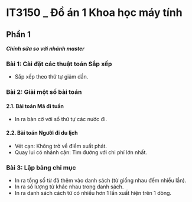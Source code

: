 # IT3150 _ Đồ án 1 Khoa học máy tính
## Phần 1
***Chỉnh sửa so với nhánh master***
### Bài 1: Cài đặt các thuật toán Sắp xếp
  - Sắp xếp theo thứ tự giảm dần.
### Bài 2: Giải một số bài toán
#### 2.1. Bài toán Mã đi tuần
  - In ra bàn cờ với số thứ tự các nước đi.
#### 2.2. Bài toán Người đi du lịch
  - Vét cạn: Không trở về điểm xuất phát.
  - Quay lui có nhánh cận: Tìm đường với chi phí lớn nhất.
### Bài 3: Lập bảng chỉ mục
  - In ra tổng số từ đã thêm vào danh sách (từ giống nhau đếm nhiều lần).
  - In ra số lượng từ khác nhau trong danh sách.
  - In ra danh sách cách từ có nhiều hơn 1 lần xuất hiện trên 1 dòng.
